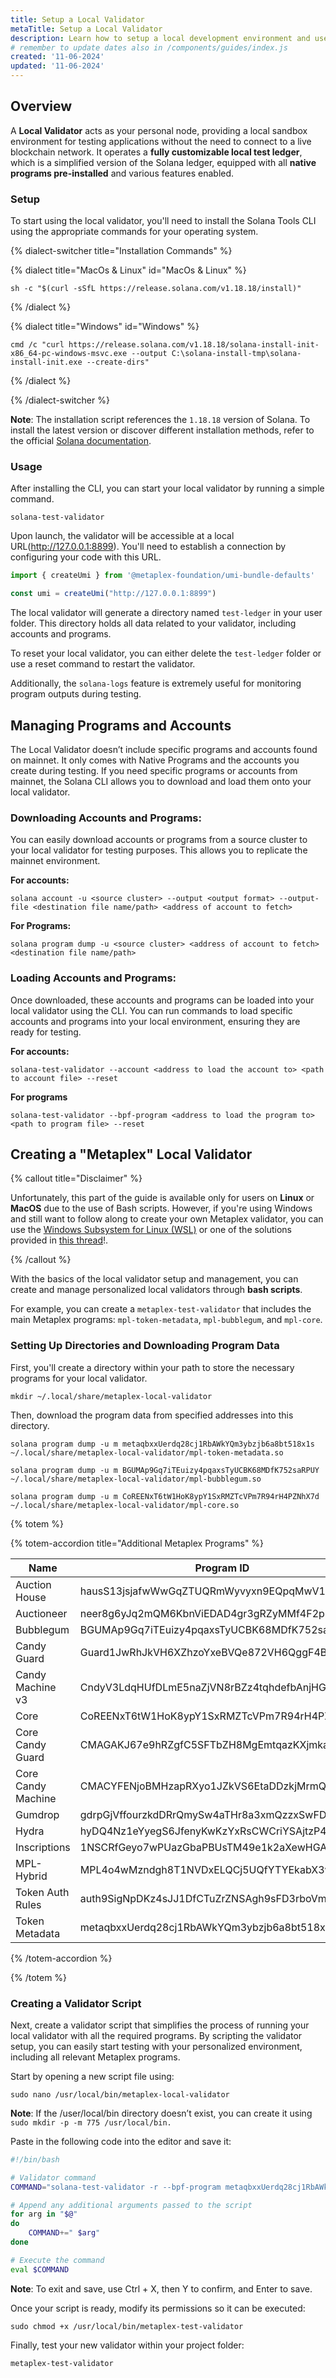 ```yaml
---
title: Setup a Local Validator
metaTitle: Setup a Local Validator
description: Learn how to setup a local development environment and use a local validator
# remember to update dates also in /components/guides/index.js
created: '11-06-2024'
updated: '11-06-2024'
---
```


## Overview

A **Local Validator** acts as your personal node, providing a local sandbox environment for testing applications without the need to connect to a live blockchain network. It operates a **fully customizable local test ledger**, which is a simplified version of the Solana ledger, equipped with all **native programs pre-installed** and various features enabled.

### Setup 

To start using the local validator, you'll need to install the Solana Tools CLI using the appropriate commands for your operating system.

{% dialect-switcher title="Installation Commands" %}

{% dialect title="MacOs & Linux" id="MacOs & Linux" %}

```
sh -c "$(curl -sSfL https://release.solana.com/v1.18.18/install)"
```

{% /dialect %}

{% dialect title="Windows" id="Windows" %}

```
cmd /c "curl https://release.solana.com/v1.18.18/solana-install-init-x86_64-pc-windows-msvc.exe --output C:\solana-install-tmp\solana-install-init.exe --create-dirs"
```

{% /dialect %}

{% /dialect-switcher %}

**Note**: The installation script references the `1.18.18` version of Solana. To install the latest version or discover different installation methods, refer to the official [Solana documentation](https://docs.solanalabs.com/cli/install).

### Usage

After installing the CLI, you can start your local validator by running a simple command.

```
solana-test-validator
```

Upon launch, the validator will be accessible at a local URL(http://127.0.0.1:8899). You'll need to establish a connection by configuring your code with this URL.

```ts
import { createUmi } from '@metaplex-foundation/umi-bundle-defaults'

const umi = createUmi("http://127.0.0.1:8899")
```

The local validator will generate a directory named `test-ledger` in your user folder. This directory holds all data related to your validator, including accounts and programs. 

To reset your local validator, you can either delete the `test-ledger` folder or use a reset command to restart the validator.

Additionally, the `solana-logs` feature is extremely useful for monitoring program outputs during testing.

## Managing Programs and Accounts

The Local Validator doesn’t include specific programs and accounts found on mainnet. It only comes with Native Programs and the accounts you create during testing. If you need specific programs or accounts from mainnet, the Solana CLI allows you to download and load them onto your local validator.

### Downloading Accounts and Programs:

You can easily download accounts or programs from a source cluster to your local validator for testing purposes. This allows you to replicate the mainnet environment.

**For accounts:**
```
solana account -u <source cluster> --output <output format> --output-file <destination file name/path> <address of account to fetch>
```
**For Programs:**
```
solana program dump -u <source cluster> <address of account to fetch> <destination file name/path>
```

### Loading Accounts and Programs:

Once downloaded, these accounts and programs can be loaded into your local validator using the CLI. You can run commands to load specific accounts and programs into your local environment, ensuring they are ready for testing.

**For accounts:**
```
solana-test-validator --account <address to load the account to> <path to account file> --reset
```
**For programs**
```
solana-test-validator --bpf-program <address to load the program to> <path to program file> --reset
```

## Creating a "Metaplex" Local Validator

{% callout title="Disclaimer" %}

Unfortunately, this part of the guide is available only for users on **Linux** or **MacOS** due to the use of Bash scripts. However, if you're using Windows and still want to follow along to create your own Metaplex validator, you can use the [Windows Subsystem for Linux (WSL)](https://learn.microsoft.com/en-us/windows/wsl/install) or one of the solutions provided in [this thread](https://stackoverflow.com/questions/6413377/is-there-a-way-to-run-bash-scripts-on-windows)!.

{% /callout %}

With the basics of the local validator setup and management, you can create and manage personalized local validators through **bash scripts**. 

For example, you can create a `metaplex-test-validator` that includes the main Metaplex programs: `mpl-token-metadata`, `mpl-bubblegum`, and `mpl-core`.

### Setting Up Directories and Downloading Program Data

First, you'll create a directory within your path to store the necessary programs for your local validator.

```
mkdir ~/.local/share/metaplex-local-validator
```

Then, download the program data from specified addresses into this directory.

```
solana program dump -u m metaqbxxUerdq28cj1RbAWkYQm3ybzjb6a8bt518x1s ~/.local/share/metaplex-local-validator/mpl-token-metadata.so
```
```
solana program dump -u m BGUMAp9Gq7iTEuizy4pqaxsTyUCBK68MDfK752saRPUY ~/.local/share/metaplex-local-validator/mpl-bubblegum.so
```
```
solana program dump -u m CoREENxT6tW1HoK8ypY1SxRMZTcVPm7R94rH4PZNhX7d ~/.local/share/metaplex-local-validator/mpl-core.so
```

{% totem %}

{% totem-accordion title="Additional Metaplex Programs" %}

| Name               | Program ID                                   | 
| ------------------ | -------------------------------------------- | 
| Auction House      | hausS13jsjafwWwGqZTUQRmWyvyxn9EQpqMwV1PBBmk  | 
| Auctioneer         | neer8g6yJq2mQM6KbnViEDAD4gr3gRZyMMf4F2p3MEh  | 
| Bubblegum          | BGUMAp9Gq7iTEuizy4pqaxsTyUCBK68MDfK752saRPUY | 
| Candy Guard        | Guard1JwRhJkVH6XZhzoYxeBVQe872VH6QggF4BWmS9g | 
| Candy Machine v3   | CndyV3LdqHUfDLmE5naZjVN8rBZz4tqhdefbAnjHG3JR | 
| Core               | CoREENxT6tW1HoK8ypY1SxRMZTcVPm7R94rH4PZNhX7d | 
| Core Candy Guard   | CMAGAKJ67e9hRZgfC5SFTbZH8MgEmtqazKXjmkaJjWTJ | 
| Core Candy Machine | CMACYFENjoBMHzapRXyo1JZkVS6EtaDDzkjMrmQLvr4J | 
| Gumdrop            | gdrpGjVffourzkdDRrQmySw4aTHr8a3xmQzzxSwFD1a  |
| Hydra              | hyDQ4Nz1eYyegS6JfenyKwKzYxRsCWCriYSAjtzP4Vg  | 
| Inscriptions       | 1NSCRfGeyo7wPUazGbaPBUsTM49e1k2aXewHGARfzSo  | 
| MPL-Hybrid         | MPL4o4wMzndgh8T1NVDxELQCj5UQfYTYEkabX3wNKtb  | 
| Token Auth Rules   | auth9SigNpDKz4sJJ1DfCTuZrZNSAgh9sFD3rboVmgg  | 
| Token Metadata     | metaqbxxUerdq28cj1RbAWkYQm3ybzjb6a8bt518x1s  | 

{% /totem-accordion %}

{% /totem %}

### Creating a Validator Script

Next, create a validator script that simplifies the process of running your local validator with all the required programs. By scripting the validator setup, you can easily start testing with your personalized environment, including all relevant Metaplex programs.

Start by opening a new script file using:

```
sudo nano /usr/local/bin/metaplex-local-validator
```

**Note**: If the /user/local/bin directory doesn’t exist, you can create it using `sudo mkdir -p -m 775 /usr/local/bin.`

Paste in the following code into the editor and save it:

```bash
#!/bin/bash

# Validator command
COMMAND="solana-test-validator -r --bpf-program metaqbxxUerdq28cj1RbAWkYQm3ybzjb6a8bt518x1s ~/.local/share/metaplex-local-validator/mpl-token-metadata.so --bpf-program BGUMAp9Gq7iTEuizy4pqaxsTyUCBK68MDfK752saRPUY ~/.local/share/metaplex-local-validator/mpl-bubblegum.so --bpf-program CoREENxT6tW1HoK8ypY1SxRMZTcVPm7R94rH4PZNhX7d ~/.local/share/metaplex-local-validator/mpl-core.so"

# Append any additional arguments passed to the script
for arg in "$@"
do
    COMMAND+=" $arg"
done

# Execute the command
eval $COMMAND
```

**Note**: To exit and save, use Ctrl + X, then Y to confirm, and Enter to save.

Once your script is ready, modify its permissions so it can be executed:

```
sudo chmod +x /usr/local/bin/metaplex-test-validator
```

Finally, test your new validator within your project folder:

```
metaplex-test-validator
```